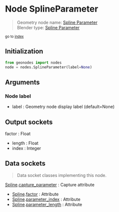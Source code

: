 
# Node SplineParameter

> Geometry node name: [Spline Parameter](https://docs.blender.org/manual/en/latest/modeling/geometry_nodes/material/spline_parameter.html)<br>
  Blender type: [Spline Parameter](https://docs.blender.org/api/current/bpy.types.GeometryNodeSplineParameter.html)
  
<sub>go to [index](/docs/index.md)</sub>

## Initialization

```python
from geonodes import nodes
node = nodes.SplineParameter(label=None)
```



## Arguments


### Node label

- label : Geometry node display label (default=None)

## Output sockets

factor : Float
- length : Float
- index : Integer

## Data sockets

> Data socket classes implementing this node.
  
[Spline](/docs/sockets/Spline.md).[capture_parameter](/docs/sockets/Spline.md#capture_parameter) : Capture attribute
- [Spline](/docs/sockets/Spline.md).[factor](/docs/sockets/Spline.md#factor) : Attribute
- [Spline](/docs/sockets/Spline.md).[parameter_index](/docs/sockets/Spline.md#parameter_index) : Attribute
- [Spline](/docs/sockets/Spline.md).[parameter_length](/docs/sockets/Spline.md#parameter_length) : Attribute
  
